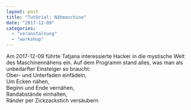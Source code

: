 ```yaml
---
layout: post
title: "TutOrial: Nähmaschine"
date: "2017-12-09"
categories: 
  - "veranstaltung"
  - "workshop"
---
```


Am 2017-12-09 führte Tatjana interessierte Hacker in die mystische Welt des Maschinennähens ein. Auf dem Programm stand alles, was man als unbedarfter Einsteiger so braucht:  
Ober- und Unterfaden einfädeln,  
Um Ecken nähen,  
Beginn und Ende vernähen,  
Randabstände einhalten,  
Ränder per Zickzackstich versäubern
